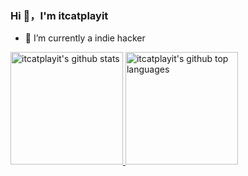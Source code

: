 ### Hi 👋，I'm itcatplayit



- 🔭 I’m currently a indie hacker

<a href="https://github.com/itcatplayit">
  <img height="180em" src="https://github-readme-stats.vercel.app/api?username=itcatplayit&show_icons=true&theme=merko&count_private=true" alt="itcatplayit's github stats" />
  <img height="180em" src="https://github-readme-stats.vercel.app/api/top-langs/?username=wenjianzhang&theme=merko&layout=compact" alt="itcatplayit's github top languages" />
</a>
